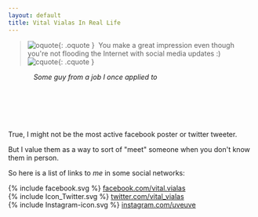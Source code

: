 ```yaml
---
layout: default
title: Vital Vialas In Real Life
---
```



 

> ![oquote]({{site.url}}/assets/img/openquote.svg){: .oquote } &nbsp;You make a great impression even though you're not flooding the Internet with social media updates :) &nbsp;	![cquote]({{site.url}}/assets/img/closequote.svg){: .cquote } 


<p style="text-align: right; margin-right: 200px; ">
<cite >Some guy from a job I once applied to</cite>
</p>

<p style="clear:both; margin-top: 100px;">
True, I might not be the most active facebook poster or twitter tweeter.  
</p>
<p style="clear:both">
But I value them as a way to sort of "meet" someone when you don't know them in person.
</p>  

<p>
So here is a list of links to <i>me</i> in some social networks:
</p>

<div style="display:inline clear:both" class="social-media-link">
	<span class="icon icon--facebook">{% include facebook.svg %} <a href='https://facebook.com/vital.vialas/' target="_blank"> facebook.com/vital.vialas</a>

<div style="display:inline  clear:both" class="social-media-link">
	<span class="icon icon--twitter">{% include Icon_Twitter.svg %} <a href='https://twitter.com/vital_vialas/' target="_blank"> twitter.com/vital_vialas</a>

<div style="display:inline , clear:both" class="social-media-link">
	<span class="icon icon--instagram">{% include Instagram-icon.svg %} <a href='https://www.instagram.com/uveuve/' target="_blank"> instagram.com/uveuve</a>

